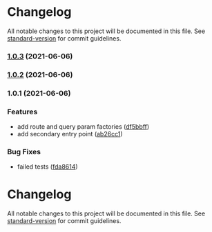 # Changelog

All notable changes to this project will be documented in this file. See [standard-version](https://github.com/conventional-changelog/standard-version) for commit guidelines.

### [1.0.3](https://github.com/phhien203/ngx-router/compare/v1.0.2...v1.0.3) (2021-06-06)

### [1.0.2](https://github.com/phhien203/ngx-router/compare/v1.0.1...v1.0.2) (2021-06-06)

### 1.0.1 (2021-06-06)

### Features

-   add route and query param factories ([df5bbff](https://github.com/phhien203/ngx-router/commit/df5bbff4ad51cbc7500d9c460cc5f190402f9857))
-   add secondary entry point ([ab26cc1](https://github.com/phhien203/ngx-router/commit/ab26cc1f3320e278ea8ba442d6d5c01bc6843af8))

### Bug Fixes

-   failed tests ([fda8614](https://github.com/phhien203/ngx-router/commit/fda861438c718b0b6c97551358531fa9064ff5f1))

# Changelog

All notable changes to this project will be documented in this file. See [standard-version](https://github.com/conventional-changelog/standard-version) for commit guidelines.
